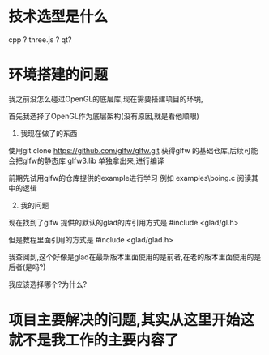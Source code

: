 # 技术选型是什么
cpp ? three.js ? qt?

# 环境搭建的问题
我之前没怎么碰过OpenGL的底层库,现在需要搭建项目的环境,

首先我选择了OpenGL作为底层架构(没有原因,就是看他顺眼)
1. 我现在做了的东西

使用git clone https://github.com/glfw/glfw.git
获得glfw 的基础仓库,后续可能会把glfw的静态库 glfw3.lib 单独拿出来,进行编译

前期先试用glfw的仓库提供的example进行学习 
例如
examples\boing.c
阅读其中的逻辑

2. 我的问题

现在找到了glfw 提供的默认的glad的库引用方式是
#include <glad/gl.h>

但是教程里面引用的方式是
#include <glad/glad.h>

我查阅到,这个好像是glad在最新版本里面使用的是前者,在老的版本里面使用的是后者(是吗?)

我应该选择哪个?为什么?


# 项目主要解决的问题,其实从这里开始这就不是我工作的主要内容了


